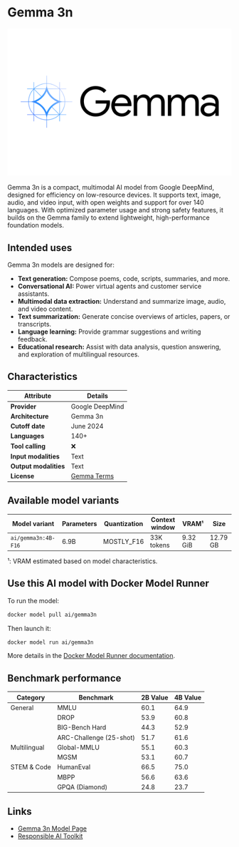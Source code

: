 
# Gemma 3n

![logo](https://github.com/docker/model-cards/raw/refs/heads/main/logos/gemma-280x184-overview@2x.svg)

Gemma 3n is a compact, multimodal AI model from Google DeepMind, designed for efficiency on low-resource devices. It supports text, image, audio, and video input, with open weights and support for over 140 languages. With optimized parameter usage and strong safety features, it builds on the Gemma family to extend lightweight, high-performance foundation models.

## Intended uses

Gemma 3n models are designed for:

- **Text generation:** Compose poems, code, scripts, summaries, and more.  
- **Conversational AI:** Power virtual agents and customer service assistants.  
- **Multimodal data extraction:** Understand and summarize image, audio, and video content.  
- **Text summarization:** Generate concise overviews of articles, papers, or transcripts.  
- **Language learning:** Provide grammar suggestions and writing feedback.  
- **Educational research:** Assist with data analysis, question answering, and exploration of multilingual resources.  

## Characteristics

| Attribute             | Details                                          |
|-----------------------|--------------------------------------------------|
| **Provider**          | Google DeepMind                                  |
| **Architecture**      | Gemma 3n                                         |
| **Cutoff date**       | June 2024                                        |
| **Languages**         | 140+                                             |
| **Tool calling**      | ❌                                                |
| **Input modalities**  | Text                                             |
| **Output modalities** | Text                                             |
| **License**           | [Gemma Terms](https://ai.google.dev/gemma/terms) |

## Available model variants

| Model variant | Parameters | Quantization | Context window | VRAM¹ | Size |
|---------------|------------|--------------|----------------|------|-------|
| `ai/gemma3n:4B-F16` | 6.9B | MOSTLY_F16 | 33K tokens | 9.32 GiB | 12.79 GB |

¹: VRAM estimated based on model characteristics.
## Use this AI model with Docker Model Runner

To run the model:

```bash
docker model pull ai/gemma3n
```

Then launch it:

```bash
docker model run ai/gemma3n
```

More details in the [Docker Model Runner documentation](https://docs.docker.com/desktop/features/model-runner/).

## Benchmark performance

| Category       | Benchmark          | 2B Value | 4B Value |
|----------------|--------------------|----------|----------|
| General        | MMLU               | 60.1     | 64.9     |
|                | DROP               | 53.9     | 60.8     |
|                | BIG-Bench Hard     | 44.3     | 52.9     |
|                | ARC-Challenge (25-shot) | 51.7     | 61.6     |
| Multilingual   | Global-MMLU        | 55.1     | 60.3     |
|                | MGSM               | 53.1     | 60.7     |
| STEM & Code    | HumanEval          | 66.5     | 75.0     |
|                | MBPP               | 56.6     | 63.6     |
|                | GPQA (Diamond)     | 24.8     | 23.7     |

## Links

- [Gemma 3n Model Page](https://ai.google.dev/gemma/docs/gemma-3n)
- [Responsible AI Toolkit](https://ai.google.dev/responsible)
